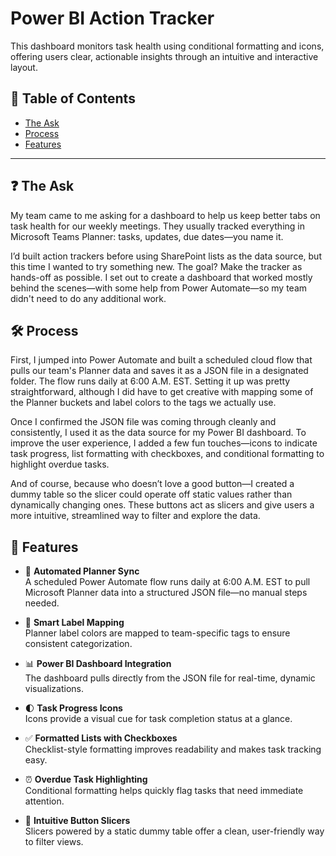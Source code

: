 # Power BI Action Tracker

This dashboard monitors task health using conditional formatting and icons, offering users clear, actionable insights through an intuitive and interactive layout.

## 📖 Table of Contents

- [The Ask](#the-ask)
- [Process](#process)
- [Features](#features)

---

## ❓ The Ask

My team came to me asking for a dashboard to help us keep better tabs on task health for our weekly meetings. They usually tracked everything in Microsoft Teams Planner: tasks, updates, due dates—you name it.

I’d built action trackers before using SharePoint lists as the data source, but this time I wanted to try something new. The goal? Make the tracker as hands-off as possible. I set out to create a dashboard that worked mostly behind the scenes—with some help from Power Automate—so my team didn't need to do any additional work.

## 🛠️ Process

First, I jumped into Power Automate and built a scheduled cloud flow that pulls our team's Planner data and saves it as a JSON file in a designated folder. The flow runs daily at 6:00 A.M. EST. Setting it up was pretty straightforward, although I did have to get creative with mapping some of the Planner buckets and label colors to the tags we actually use.

Once I confirmed the JSON file was coming through cleanly and consistently, I used it as the data source for my Power BI dashboard. To improve the user experience, I added a few fun touches—icons to indicate task progress, list formatting with checkboxes, and conditional formatting to highlight overdue tasks.

And of course, because who doesn’t love a good button—I created a dummy table so the slicer could operate off static values rather than dynamically changing ones. These buttons act as slicers and give users a more intuitive, streamlined way to filter and explore the data.

## 🚀 Features

- 🏁 **Automated Planner Sync**  
  A scheduled Power Automate flow runs daily at 6:00 A.M. EST to pull Microsoft Planner data into a structured JSON file—no manual steps needed.

- 🎨 **Smart Label Mapping**  
  Planner label colors are mapped to team-specific tags to ensure consistent categorization.

- 📊 **Power BI Dashboard Integration**  
  The dashboard pulls directly from the JSON file for real-time, dynamic visualizations.

- 🌓 **Task Progress Icons**  
  Icons provide a visual cue for task completion status at a glance.

- ✅ **Formatted Lists with Checkboxes**  
  Checklist-style formatting improves readability and makes task tracking easy.

- ⏰ **Overdue Task Highlighting**  
  Conditional formatting helps quickly flag tasks that need immediate attention.

- 🔴 **Intuitive Button Slicers**  
  Slicers powered by a static dummy table offer a clean, user-friendly way to filter views.